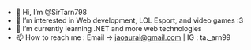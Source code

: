 - 👋 Hi, I’m @SirTarn798
- 👀 I’m interested in Web development, LOL Esport, and video games :3
- 🌱 I’m currently learning .NET and more web technologies
- 📫 How to reach me : Email -> jaoaurai@gmail.com | IG : ta._arn99
